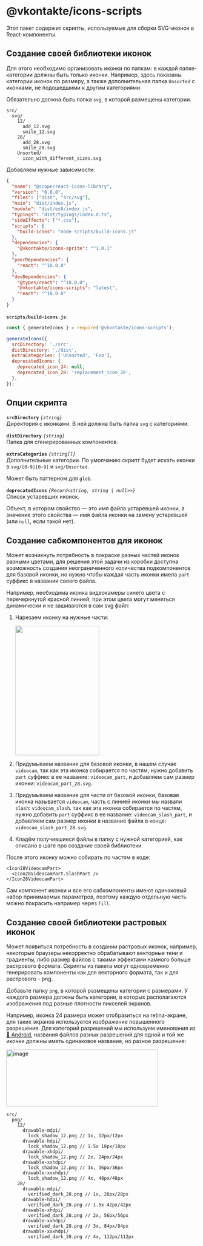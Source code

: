 # @vkontakte/icons-scripts

Этот пакет содержит скрипты, используемые для сборки SVG-иконок в React-компоненты.

## Создание своей библиотеки иконок

Для этого необходимо организовать иконки по папкам: в каждой папке-категории должны быть только иконки. Например, здесь показаны категории иконок по размеру, а также дополнительная папка `Unsorted` с иконками, не подошедшими к другим категориями.

Обязательно должна быть папка `svg`, в которой размещены категории.

```
src/
  svg/
    12/
      add_12.svg
      smile_12.svg
    28/
      add_28.svg
      smile_28.svg
    Unsorted/
      icon_with_different_sizes.svg
```

Добавляем нужные зависимости:

```json
{
  "name": "@scope/react-icons-library",
  "version": "0.0.0",
  "files": ["dist", "src/svg"],
  "main": "dist/index.js",
  "module": "dist/es6/index.js",
  "typings": "dist/typings/index.d.ts",
  "sideEffects": ["*.css"],
  "scripts": {
    "build-icons": "node scripts/build-icons.js"
  },
  "dependencies": {
    "@vkontakte/icons-sprite": "^1.0.1"
  },
  "peerDependencies": {
    "react": "^18.0.0"
  },
  "devDependencies": {
    "@types/react": "^18.0.0",
    "@vkontakte/icons-scripts": "latest",
    "react": "^18.0.0"
  }
}
```

**`scripts/build-icons.js`**:

```js
const { generateIcons } = require('@vkontakte/icons-scripts');

generateIcons({
  srcDirectory: './src',
  distDirectory: './dist',
  extraCategories: ['Unsorted', 'Foo'],
  deprecatedIcons: {
    deprecated_icon_24: null,
    deprecated_icon_28: 'replacement_icon_28',
  },
});
```

## Опции скрипта

**`srcDirectory`** _`{string}`_<br>
Директория с иконками. В ней должна быть папка `svg` с категориями.

**`distDirectory`** _`{string}`_<br>
Папка для сгенерированных компонентов.

**`extraCategories`** _`{string[]}`_<br>
Дополнительные категории. По умолчанию скрипт будет искать иконки в `svg/[0-9][0-9]` и `svg/Unsorted`.

Может быть паттерном для `glob`.

**`deprecatedIcons`** _`{Record<string, string | null>>}`_<br>
Список устаревших иконок.

Объект, в котором свойство — это имя файла устаревшей иконки, а значение этого свойства — имя файла иконки на замену устаревшей (или `null`, если такой нет).

## Создание сабкомпонентов для иконок

Может возникнуть потребность в покраске разных частей иконок разными цветами,
для решения этой задачи из коробки доступна возможность создания неограниченного количества
подкомпонентов для базовой иконки, но нужно чтобы каждая часть иконки имела `part` суффикс в названии своего файла.

Например, необходима иконка видеокамеры синего цвета с перечеркнутой красной линией,
при этом цвета могут меняться динамически и не зашиваются в сам svg файл:

1. Нарезаем иконку на нужные части:

   <img width="221" height="341" src="https://github.com/VKCOM/icons/assets/42776347/88e15d2b-75db-4f18-9b1d-fd8abb147ada" />

2. Придумываем название для базовой иконки, в нашем случае `videocam`,
   так как эта иконка собирается по частям, нужно добавить `part` суффикс в ее название: `videocam_part`,
   и добавляем сам размер иконки: `videocam_part_28.svg`.

3. Придумываем название для части от базовой иконки, базовая иконка называется `videocam`,
   часть с линией иконки мы назвали `slash`: `videocam_slash`.
   так как эта иконка собирается по частям, нужно добавить `part` суффикс в ее название: `videocam_slash_part`,
   и добавляем сам размер иконки в название файла в конце: `videocam_slash_part_28.svg`.

4. Кладём получившиеся файлы в папку с нужной категорией, как описано в шаге про создание своей библиотеки.

После этого иконку можно собирать по частям в коде:

```tsx
<Icon28VideocamPart>
  <Icon28VideocamPart.SlashPart />
</Icon28VideocamPart>
```

Сам компонент иконки и все его сабкомпоненты имеют одинаковый набор принимаемых параметров, поэтому каждую отдельную часть можно покрасить например через `fill`.

## Создание своей библиотеки растровых иконок

Может появиться потребность в создании растровых иконок, например, некоторые браузеры некорректно обрабатывают векторные тени и градиенты,
либо размер файлов с такими эффектами намного больше растрового формата. Скрипты из пакета могут одновременно генерировать компоненты
как для векторного формата, так и для растрового - png.

Добавьте папку `png`, в которой размещены категории с размерами.
У каждого размера должны быть категории, в которых располагаются изображения под разные плотности пикселей экранов.

Например, иконка 24 размера может отобразиться на retina-экране, для таких экранов используется изображение повышенного разрешения.
Для категорий разрешений мы используем именования из [🔗 Android](https://developer.android.com/training/multiscreen/screendensities#TaskProvideAltBmp),
названия файлов разных разрешений для одной и той же иконки должны иметь одинаковое название, но разное разрешение:

<img alt="image" height="150" src="https://github.com/VKCOM/icons/assets/42776347/a006657e-18fb-4248-a6f3-b866e3f33601" width="400"/>

```
src/
  png/
    12/
      drawable-mdpi/
        lock_shadow_12.png // 1x, 12px/12px
      drawable-hdpi/
        lock_shadow_12.png // 1.5x 18px/18px
      drawable-xhdpi/
        lock_shadow_12.png // 2x, 24px/24px
      drawable-xxhdpi/
        lock_shadow_12.png // 3x, 36px/36px
      drawable-xxxhdpi/
        lock_shadow_12.png // 4x, 48px/48px
    28/
      drawable-mdpi/
        verified_dark_28.png // 1x, 28px/28px
      drawable-hdpi/
        verified_dark_28.png // 1.5x 42px/42px
      drawable-xhdpi/
        verified_dark_28.png // 2x, 56px/56px
      drawable-xxhdpi/
        verified_dark_28.png // 3x, 84px/84px
      drawable-xxxhdpi/
        verified_dark_28.png // 4x, 112px/112px
```
